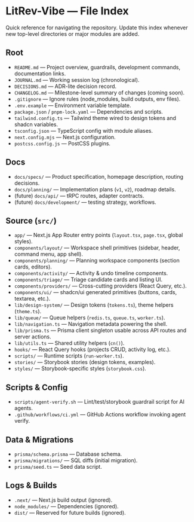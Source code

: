 # LitRev-Vibe — File Index

Quick reference for navigating the repository. Update this index whenever new top-level directories or major modules are added.

## Root
- `README.md` — Project overview, guardrails, development commands, documentation links.
- `JOURNAL.md` — Working session log (chronological).
- `DECISIONS.md` — ADR-lite decision record.
- `CHANGELOG.md` — Milestone-level summary of changes (coming soon).
- `.gitignore` — Ignore rules (node_modules, build outputs, env files).
- `.env.example` — Environment variable template.
- `package.json` / `pnpm-lock.yaml` — Dependencies and scripts.
- `tailwind.config.ts` — Tailwind theme wired to design tokens and shadcn variables.
- `tsconfig.json` — TypeScript config with module aliases.
- `next.config.mjs` — Next.js configuration.
- `postcss.config.js` — PostCSS plugins.

## Docs
- `docs/specs/` — Product specification, homepage description, routing decisions.
- `docs/planning/` — Implementation plans (`v1`, `v2`), roadmap details.
- (future) `docs/api/` — tRPC routes, adapter contracts.
- (future) `docs/development/` — testing strategy, workflows.

## Source (`src/`)
- `app/` — Next.js App Router entry points (`layout.tsx`, `page.tsx`, global styles).
- `components/layout/` — Workspace shell primitives (sidebar, header, command menu, app shell).
- `components/planning/` — Planning workspace components (section cards, editors).
- `components/activity/` — Activity & undo timeline components.
- `components/triage/` — Triage candidate cards and listing UI.
- `components/providers/` — Cross-cutting providers (React Query, etc.).
- `components/ui/` — shadcn/ui generated primitives (buttons, cards, textarea, etc.).
- `lib/design-system/` — Design tokens (`tokens.ts`), theme helpers (`theme.ts`).
- `lib/queue/` — Queue helpers (`redis.ts`, `queue.ts`, `worker.ts`).
- `lib/navigation.ts` — Navigation metadata powering the shell.
- `lib/prisma.ts` — Prisma client singleton usable across API routes and server actions.
- `lib/utils.ts` — Shared utility helpers (`cn()`).
- `hooks/` — React Query hooks (projects CRUD, activity log, etc.).
- `scripts/` — Runtime scripts (`run-worker.ts`).
- `stories/` — Storybook stories (design tokens, examples).
- `styles/` — Storybook-specific styles (`storybook.css`).

## Scripts & Config
- `scripts/agent-verify.sh` — Lint/test/storybook guardrail script for AI agents.
- `.github/workflows/ci.yml` — GitHub Actions workflow invoking agent verify.

## Data & Migrations
- `prisma/schema.prisma` — Database schema.
- `prisma/migrations/` — SQL diffs (initial migration).
- `prisma/seed.ts` — Seed data script.

## Logs & Builds
- `.next/` — Next.js build output (ignored).
- `node_modules/` — Dependencies (ignored).
- `dist/` — Reserved for future builds (ignored).
